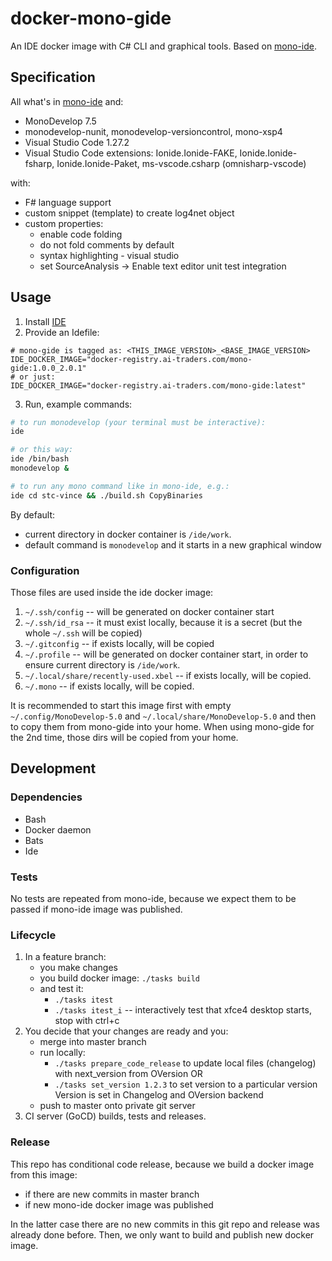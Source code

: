 # docker-mono-gide

An IDE docker image with C# CLI and graphical tools. Based on [mono-ide](http://gogs.ai-traders.com/stcdev/docker-mono-ide).

## Specification
All what's in [mono-ide](http://gogs.ai-traders.com/stcdev/docker-mono-ide) and:
 * MonoDevelop 7.5
 * monodevelop-nunit, monodevelop-versioncontrol, mono-xsp4
 * Visual Studio Code 1.27.2
 * Visual Studio Code extensions: Ionide.Ionide-FAKE, Ionide.Ionide-fsharp,
 Ionide.Ionide-Paket, ms-vscode.csharp (omnisharp-vscode)

with:
 * F# language support
 * custom snippet (template) to create log4net object
 * custom properties:
   * enable code folding
   * do not fold comments by default
   * syntax highlighting - visual studio
   * set SourceAnalysis -> Enable text editor unit test integration

## Usage
1. Install [IDE](https://github.com/ai-traders/ide)
2. Provide an Idefile:

```
# mono-gide is tagged as: <THIS_IMAGE_VERSION>_<BASE_IMAGE_VERSION>
IDE_DOCKER_IMAGE="docker-registry.ai-traders.com/mono-gide:1.0.0_2.0.1"
# or just:
IDE_DOCKER_IMAGE="docker-registry.ai-traders.com/mono-gide:latest"
```

3. Run, example commands:

```bash
# to run monodevelop (your terminal must be interactive):
ide

# or this way:
ide /bin/bash
monodevelop &

# to run any mono command like in mono-ide, e.g.:
ide cd stc-vince && ./build.sh CopyBinaries
```

By default:
 * current directory in docker container is `/ide/work`.
 * default command is `monodevelop` and it starts in a new graphical window

### Configuration
Those files are used inside the ide docker image:

1. `~/.ssh/config` -- will be generated on docker container start
2. `~/.ssh/id_rsa` -- it must exist locally, because it is a secret
 (but the whole `~/.ssh` will be copied)
2. `~/.gitconfig` -- if exists locally, will be copied
3. `~/.profile` -- will be generated on docker container start, in
   order to ensure current directory is `/ide/work`.
5. `~/.local/share/recently-used.xbel` -- if exists locally, will be copied.
6. `~/.mono` -- if exists locally, will be copied.

It is recommended to start this image first with empty `~/.config/MonoDevelop-5.0`
 and `~/.local/share/MonoDevelop-5.0` and then to copy them from mono-gide into
 your home. When using mono-gide for the 2nd time, those dirs will be copied from
 your home.


## Development
### Dependencies
* Bash
* Docker daemon
* Bats
* Ide

### Tests
No tests are repeated from mono-ide, because we expect them to be passed if
mono-ide image was published.

### Lifecycle
1. In a feature branch:
    * you make changes
    * you build docker image: `./tasks build`
    * and test it:
      * `./tasks itest`
      * `./tasks itest_i` -- interactively test that xfce4 desktop starts,
      stop with ctrl+c
1. You decide that your changes are ready and you:
    * merge into master branch
    * run locally:
      * `./tasks prepare_code_release` to update local files (changelog) with next_version
      from OVersion OR
      * `./tasks set_version 1.2.3` to set version to a particular version
        Version is set in Changelog and OVersion backend
    * push to master onto private git server
1. CI server (GoCD) builds, tests and releases.

### Release
This repo has conditional code release, because we build a docker image from this image:
 * if there are new commits in master branch
 * if new mono-ide docker image was published

In the latter case there are no new commits in this git repo and release was
already done before. Then, we only want to build and publish new docker image.
